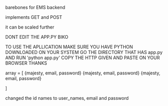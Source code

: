 barebones for EMS backend

implements GET and POST

it can be scaled further

DONT EDIT THE APP.PY BIKO

TO USE THE APLLICATION
MAKE SURE YOU HAVE PYTHON DOWNLOADED ON YOUR SYSTEM
GO THE DIRECTORY THAT HAS app.py AND RUN 'python app.py'
COPY THE HTTP GIVEN AND PASTE ON YOUR BROWSER
THANKS

array = [
    {majesty, email, password}
    {majesty, email, password}
    {majesty, email, password}


]


changed the id names to user_names, email
and password